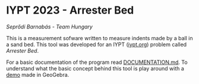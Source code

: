 # IYPT 2023 - Arrester Bed

*Seprődi Barnabás - Team Hungary*

This is a measurement sofware written to measure indents made by a ball in a sand bed. This tool was developed for an IYPT ([iypt.org](https://www.iypt.org/problems/problems-for-the-36th-iypt-2023/)) problem 
called _Arrester Bed_. 

For a basic documentation of the program read [DOCUMENTATION.md](DOCUMENTATION.md). To understand what the basic concept behind this tool is play around with a [demo](explanation.ggb) made in GeoGebra.
